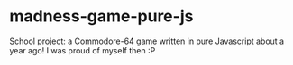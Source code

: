 # madness-game-pure-js
School project: a Commodore-64 game written in pure Javascript about a year ago! I was proud of myself then :P
